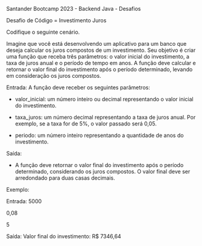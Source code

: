 Santander Bootcamp 2023 - Backend Java - Desafios 

Desafio de Código = Investimento Juros

Codifique o seguinte cenário.

Imagine que você está desenvolvendo um aplicativo para um banco que deseja calcular os juros compostos de um investimento. Seu objetivo é criar uma função que receba três parâmetros: o valor inicial do investimento, a taxa de juros anual e o período de tempo em anos. 
A função deve calcular e retornar o valor final do investimento após o período determinado, levando em consideração os juros compostos.

Entrada:
A função deve receber os seguintes parâmetros:

- valor_inicial: um número inteiro ou decimal representando o valor inicial do investimento.

- taxa_juros: um número decimal representando a taxa de juros anual. Por exemplo, se a taxa for de 5%, o valor passado será 0,05.

- periodo: um número inteiro representando a quantidade de anos do investimento.

Saída:
- A função deve retornar o valor final do investimento após o período determinado, considerando os juros compostos. O valor final deve ser arredondado para duas casas decimais.

Exemplo:

Entrada:
5000

0,08

5

Saída:
Valor final do investimento: R$ 7346,64
